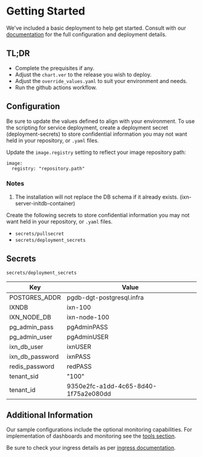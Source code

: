 # Getting Started
We've included a basic deployment to help get started.
Consult with our [documentation](https://all.docs.genesys.com/IXN/Current/IXNPEGuide) for the full configuration and deployment details.

## TL;DR
- Complete the prequisites if any.
- Adjust the `chart.ver` to the release you wish to deploy.
- Adjust the `override_values.yaml` to suit your environment and needs.
- Run the github actions workflow.

## Configuration

Be sure to update the values defined to align with your environment.
To use the scripting for service deployment, create a deployment secret (deployment-secrets) to store confidential information you may not want held in your repository, or `.yaml` files. 

Update the `image.registry` setting to reflect your image repository path:
```
image:
  registry: "repository.path"
```

### Notes
1. The installation will not replace the DB schema if it already exists. (ixn-server-initdb-container)

Create the following secrets to store confidential information you may not want held in your repository, or `.yaml` files. 
- `secrets/pullsecret`
- `secrets/deployment_secrets`

## Secrets 

`secrets/deployment_secrets`


|Key|Value|
|-|-|
POSTGRES_ADDR| pgdb-dgt-postgresql.infra
IXNDB| ixn-100
IXN_NODE_DB| ixn-node-100
pg_admin_pass| pgAdminPASS
pg_admin_user| pgAdminUSER
ixn_db_user| ixnUSER
ixn_db_password| ixnPASS
redis_password| redPASS
tenant_sid| "100"
tenant_id| 9350e2fc-a1dd-4c65-8d40-1f75a2e080dd

## Additional Information

Our sample configurations include the optional monitoring capabilities. For implementation of dashboards and monitoring see the [tools section](/tools).

Be sure to check your ingress details as per [ingress documentation](/doc/ingress.md).